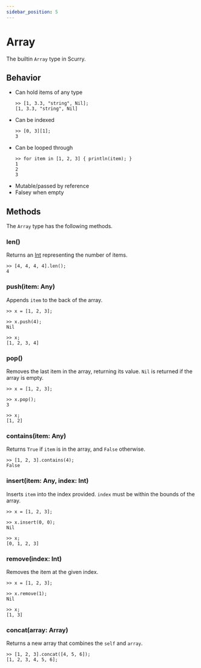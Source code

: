 ```yaml
---
sidebar_position: 5
---
```


# Array
The builtin `Array` type in Scurry.

## Behavior
- Can hold items of any type
  ```
  >> [1, 3.3, "string", Nil];
  [1, 3.3, "string", Nil]
  ```
- Can be indexed
  ```
  >> [0, 3][1];
  3
  ```
- Can be looped through
  ```
  >> for item in [1, 2, 3] { println(item); }
  1
  2
  3
  ```
- Mutable/passed by reference
- Falsey when empty

## Methods
The `Array` type has the following methods.

### len()
Returns an [Int](int) representing the number of items.

```
>> [4, 4, 4, 4].len();
4
```

### push(item: Any)
Appends `item` to the back of the array.

```
>> x = [1, 2, 3];

>> x.push(4);
Nil

>> x;
[1, 2, 3, 4]
```

### pop()
Removes the last item in the array, returning its value. `Nil` is returned if
the array is empty.

```
>> x = [1, 2, 3];

>> x.pop();
3

>> x;
[1, 2]
```

### contains(item: Any)
Returns `True` if `item` is in the array, and `False` otherwise.

```
>> [1, 2, 3].contains(4);
False
```

### insert(item: Any, index: Int)
Inserts `item` into the index provided. `index` must be within the bounds of the
array.

```
>> x = [1, 2, 3];

>> x.insert(0, 0);
Nil

>> x;
[0, 1, 2, 3]
```

### remove(index: Int)
Removes the item at the given index.

```
>> x = [1, 2, 3];

>> x.remove(1);
Nil

>> x;
[1, 3]
```

### concat(array: Array)
Returns a new array that combines the `self` and `array`.

```
>> [1, 2, 3].concat([4, 5, 6]);
[1, 2, 3, 4, 5, 6];
```
